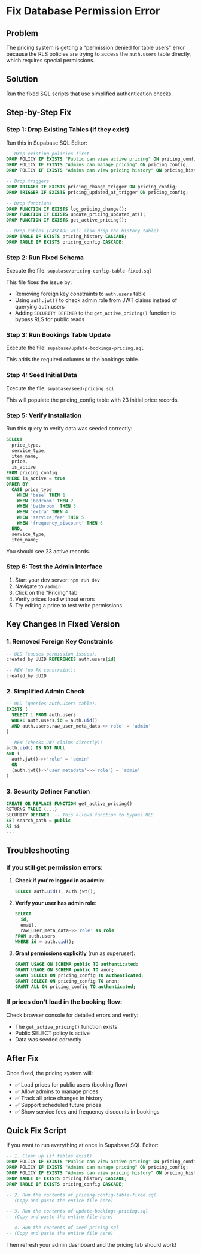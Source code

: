# Fix Database Permission Error

## Problem
The pricing system is getting a "permission denied for table users" error because the RLS policies are trying to access the `auth.users` table directly, which requires special permissions.

## Solution
Run the fixed SQL scripts that use simplified authentication checks.

## Step-by-Step Fix

### Step 1: Drop Existing Tables (if they exist)

Run this in Supabase SQL Editor:

```sql
-- Drop existing policies first
DROP POLICY IF EXISTS "Public can view active pricing" ON pricing_config;
DROP POLICY IF EXISTS "Admins can manage pricing" ON pricing_config;
DROP POLICY IF EXISTS "Admins can view pricing history" ON pricing_history;

-- Drop triggers
DROP TRIGGER IF EXISTS pricing_change_trigger ON pricing_config;
DROP TRIGGER IF EXISTS pricing_updated_at_trigger ON pricing_config;

-- Drop functions
DROP FUNCTION IF EXISTS log_pricing_change();
DROP FUNCTION IF EXISTS update_pricing_updated_at();
DROP FUNCTION IF EXISTS get_active_pricing();

-- Drop tables (CASCADE will also drop the history table)
DROP TABLE IF EXISTS pricing_history CASCADE;
DROP TABLE IF EXISTS pricing_config CASCADE;
```

### Step 2: Run Fixed Schema

Execute the file: `supabase/pricing-config-table-fixed.sql`

This file fixes the issue by:
- Removing foreign key constraints to `auth.users` table
- Using `auth.jwt()` to check admin role from JWT claims instead of querying auth.users
- Adding `SECURITY DEFINER` to the `get_active_pricing()` function to bypass RLS for public reads

### Step 3: Run Bookings Table Update

Execute the file: `supabase/update-bookings-pricing.sql`

This adds the required columns to the bookings table.

### Step 4: Seed Initial Data

Execute the file: `supabase/seed-pricing.sql`

This will populate the pricing_config table with 23 initial price records.

### Step 5: Verify Installation

Run this query to verify data was seeded correctly:

```sql
SELECT 
  price_type,
  service_type,
  item_name,
  price,
  is_active
FROM pricing_config
WHERE is_active = true
ORDER BY 
  CASE price_type
    WHEN 'base' THEN 1
    WHEN 'bedroom' THEN 2
    WHEN 'bathroom' THEN 3
    WHEN 'extra' THEN 4
    WHEN 'service_fee' THEN 5
    WHEN 'frequency_discount' THEN 6
  END,
  service_type,
  item_name;
```

You should see 23 active records.

### Step 6: Test the Admin Interface

1. Start your dev server: `npm run dev`
2. Navigate to `/admin`
3. Click on the "Pricing" tab
4. Verify prices load without errors
5. Try editing a price to test write permissions

## Key Changes in Fixed Version

### 1. Removed Foreign Key Constraints
```sql
-- OLD (causes permission issues):
created_by UUID REFERENCES auth.users(id)

-- NEW (no FK constraint):
created_by UUID
```

### 2. Simplified Admin Check
```sql
-- OLD (queries auth.users table):
EXISTS (
  SELECT 1 FROM auth.users
  WHERE auth.users.id = auth.uid()
  AND auth.users.raw_user_meta_data->>'role' = 'admin'
)

-- NEW (checks JWT claims directly):
auth.uid() IS NOT NULL
AND (
  auth.jwt()->>'role' = 'admin'
  OR 
  (auth.jwt()->'user_metadata'->>'role') = 'admin'
)
```

### 3. Security Definer Function
```sql
CREATE OR REPLACE FUNCTION get_active_pricing()
RETURNS TABLE (...)
SECURITY DEFINER  -- This allows function to bypass RLS
SET search_path = public
AS $$
...
```

## Troubleshooting

### If you still get permission errors:

1. **Check if you're logged in as admin**:
   ```sql
   SELECT auth.uid(), auth.jwt();
   ```

2. **Verify your user has admin role**:
   ```sql
   SELECT 
     id, 
     email, 
     raw_user_meta_data->>'role' as role 
   FROM auth.users 
   WHERE id = auth.uid();
   ```

3. **Grant permissions explicitly** (run as superuser):
   ```sql
   GRANT USAGE ON SCHEMA public TO authenticated;
   GRANT USAGE ON SCHEMA public TO anon;
   GRANT SELECT ON pricing_config TO authenticated;
   GRANT SELECT ON pricing_config TO anon;
   GRANT ALL ON pricing_config TO authenticated;
   ```

### If prices don't load in the booking flow:

Check browser console for detailed errors and verify:
- The `get_active_pricing()` function exists
- Public SELECT policy is active
- Data was seeded correctly

## After Fix

Once fixed, the pricing system will:
- ✅ Load prices for public users (booking flow)
- ✅ Allow admins to manage prices
- ✅ Track all price changes in history
- ✅ Support scheduled future prices
- ✅ Show service fees and frequency discounts in bookings

## Quick Fix Script

If you want to run everything at once in Supabase SQL Editor:

```sql
-- 1. Clean up (if tables exist)
DROP POLICY IF EXISTS "Public can view active pricing" ON pricing_config;
DROP POLICY IF EXISTS "Admins can manage pricing" ON pricing_config;
DROP POLICY IF EXISTS "Admins can view pricing history" ON pricing_history;
DROP TABLE IF EXISTS pricing_history CASCADE;
DROP TABLE IF EXISTS pricing_config CASCADE;

-- 2. Run the contents of pricing-config-table-fixed.sql
-- (Copy and paste the entire file here)

-- 3. Run the contents of update-bookings-pricing.sql
-- (Copy and paste the entire file here)

-- 4. Run the contents of seed-pricing.sql
-- (Copy and paste the entire file here)
```

Then refresh your admin dashboard and the pricing tab should work!

